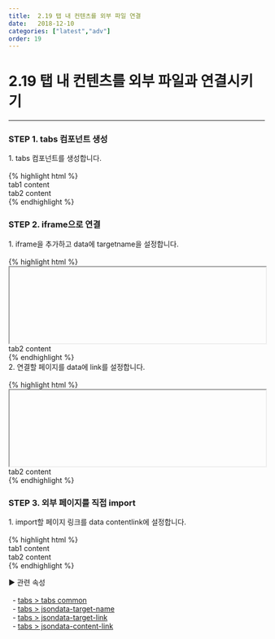 ```yaml
---
title:  2.19 탭 내 컨텐츠를 외부 파일 연결
date:   2018-12-10
categories: ["latest","adv"]
order: 19
---
```


2.19 탭 내 컨텐츠를 외부 파일과 연결시키기
===

---

### STEP 1. tabs 컴포넌트 생성
<div>1. tabs 컴포넌트를 생성합니다.</div>
<br>
{% highlight html %}
<script>
    var tabJsonData1 = [                
        { "id" : "0", "pid" : "-1", "order" : "1", "text" : "tab1", "targetid" : "tab1_1_1" },
        { "id" : "1", "pid" : "-1", "order" : "2", "text" : "tab2", "targetid" : "tab1_1_2" }
    ];  
</script>
<sbux-tabs id="sbIdx1_1" name="sbTagNm1_1" uitype="normal" jsondata-ref="tabJsonData1" is-scrollable="false"></sbux-tabs>
<div class="tab-content">
    <div id="tab1_1_1">
        tab1 content
    </div>
    <div id="tab1_1_2">
        tab2 content
    </div>
</div>
{% endhighlight %}

### STEP 2. iframe으로 연결
<div>1. iframe을 추가하고 data에 targetname을 설정합니다.</div>
<br>
{% highlight html %}
<script>
    var tabJsonData1 = [                
        { "id" : "0", "pid" : "-1", "order" : "1", "text" : "tab1", "targetid" : "tab1_1_1", "targetname" : "targetIframe1" },
        { "id" : "1", "pid" : "-1", "order" : "2", "text" : "tab2", "targetid" : "tab1_1_2" }
    ];  
</script>
<sbux-tabs id="sbIdx1_1" name="sbTagNm1_1" uitype="normal" jsondata-ref="tabJsonData1" is-scrollable="false"></sbux-tabs>
<div class="tab-content">
    <iframe id="idxfrmJson1" name="targetIframe1" style="width:100%;"></iframe>
    <div id="tab1_1_2">
        tab2 content
    </div>
</div>
{% endhighlight %}

<div>2. 연결할 페이지를 data에 link를 설정합니다.</div>
<br>
{% highlight html %}
<script>
    var tabJsonData1 = [                
        { "id" : "0", "pid" : "-1", "order" : "1", "text" : "tab1", "targetid" : "tab1_1_1", "targetname" : "targetIframe1",
        "linkKey" : "https://softbowllab.github.io/sbux/attribute/latest/input.uitype#input" },
        { "id" : "1", "pid" : "-1", "order" : "2", "text" : "tab2", "targetid" : "tab1_1_2" }
    ];  
</script>
<sbux-tabs id="sbIdx1_1" name="sbTagNm1_1" uitype="normal" jsondata-ref="tabJsonData1" is-scrollable="false"></sbux-tabs>
<div class="tab-content">
    <iframe id="idxfrmJson1" name="targetIframe1" style="width:100%;"></iframe>
    <div id="tab1_1_2">
        tab2 content
    </div>
</div>
{% endhighlight %}

### STEP 3. 외부 페이지를 직접 import
<div>1. import할 페이지 링크를 data contentlink에 설정합니다.</div>
<br>
{% highlight html %}
<script>
    var tabJsonData1 = [                
        { "id" : "0", "pid" : "-1", "order" : "1", "text" : "tab1", "targetid" : "tab1_1_1",
        "contentlink" : "https://softbowllab.github.io/sbux/attribute/htmlcontent/aframe.html" },
        { "id" : "1", "pid" : "-1", "order" : "2", "text" : "tab2", "targetid" : "tab1_1_2" }
    ];  
</script>
<sbux-tabs id="sbIdx1_1" name="sbTagNm1_1" uitype="normal" jsondata-ref="tabJsonData1" is-scrollable="false"></sbux-tabs>
<div class="tab-content">
    <div id="tab1_1_1">
        tab1 content
    </div>
    <div id="tab1_1_2">
        tab2 content
    </div>
</div>
{% endhighlight %}

<sbux-tabs id="explainTab" name="explainTab" uitype="normal" title-target-id-array="exTab1" 
           title-text-array="설명">
</sbux-tabs>
<div class="tab-content">
    <div id="exTab1">
        ▶ 관련 속성<br><br>
        &nbsp;&nbsp;- <a href="https://softbowllab.github.io/sbux/attribute/latest/tabs#tabs" target="_blank">tabs > tabs common</a><br>
        &nbsp;&nbsp;- <a href="https://softbowllab.github.io/sbux/attribute/latest/tabs.jsondatatargetname#tabs" target="_blank">tabs > jsondata-target-name</a><br>
        &nbsp;&nbsp;- <a href="https://softbowllab.github.io/sbux/attribute/latest/tabs.jsondatatargetlink#tabs" target="_blank">tabs > jsondata-target-link</a><br>
        &nbsp;&nbsp;- <a href="https://softbowllab.github.io/sbux/attribute/latest/tabs.jsondatacontentlink#tabs" target="_blank">tabs > jsondata-content-link</a><br>
    </div>
</div>